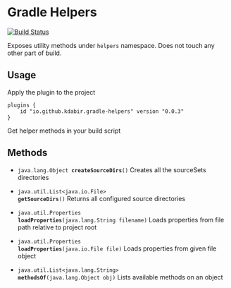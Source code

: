 # Gradle Helpers

[![Build Status](https://travis-ci.org/kdabir/gradle-helpers.svg?branch=master)](https://travis-ci.org/kdabir/gradle-helpers)

Exposes utility methods under `helpers` namespace. Does not touch any other part of build.


## Usage

Apply the plugin to the project

    plugins {
        id "io.github.kdabir.gradle-helpers" version "0.0.3"
    }

Get helper methods in your build script

## Methods

- <code>java.lang.Object <strong>createSourceDirs</strong>()</code>
    Creates all the sourceSets directories

- <code>java.util.List&lt;java.io.File&gt; <strong>getSourceDirs</strong>()</code>
    Returns all configured source directories

- <code>java.util.Properties <strong>loadProperties</strong>(java.lang.String filename)</code>
    Loads properties from file path relative to project root

- <code>java.util.Properties <strong>loadProperties</strong>(java.io.File file)</code>
    Loads properties from given file object

- <code>java.util.List&lt;java.lang.String&gt; <strong>methodsOf</strong>(java.lang.Object obj)</code>
    Lists available methods on an object
